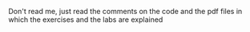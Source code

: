 Don't read me, just read the comments on the code and the pdf files in which the exercises and the labs are explained

